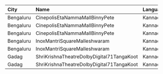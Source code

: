 | City      | Name                                      | Language |  Time | Type        | Price | Capacity | Booked |
| :-------- | :---------------------------------------- | :------- | ----: | :---------- | ----: | -------: | -----: |
| Bengaluru | CinepolisEtaNammaMallBinnyPete            | Kannada  | 14:50 | Normal      |  110₹ |        5 |      0 |
| Bengaluru | CinepolisEtaNammaMallBinnyPete            | Kannada  | 14:50 | Executive   |  110₹ |       41 |      3 |
| Bengaluru | CinepolisEtaNammaMallBinnyPete            | Kannada  | 14:50 | Premium     |  110₹ |       23 |      0 |
| Bengaluru | InoxMantriSquareMalleshwaram              | Kannada  | 15:20 | Club        |  130₹ |      130 |      0 |
| Bengaluru | InoxMantriSquareMalleshwaram              | Kannada  | 15:20 | Royal       |  240₹ |        5 |      0 |
| Gadag     | ShriKrishnaTheatreDolbyDigital71TangaKoot | Kannada  | 18:00 | Balcony     |  100₹ |      230 |     92 |
| Gadag     | ShriKrishnaTheatreDolbyDigital71TangaKoot | Kannada  | 18:00 | DressCircle |   80₹ |      537 |      0 |